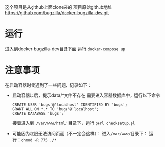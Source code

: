 这个项目是从github上面clone来的
项目原始github地址 https://github.com/bugzilla/docker-bugzilla-dev.git

# 运行
进入到docker-bugzilla-dev目录下面
运行 `docker-compose up`

# 注意事项
在启动容器时候遇到了一些问题，记录如下：
+ 启动容器以后，提示data/*文件不存在
  需要进入容器数据库中，运行以下命令
  
      CREATE USER 'bugs'@'localhost' IDENTIFIED BY 'bugs';
      GRANT ALL ON *.* TO 'bugs'@'localhost';
      CREATE DATABASE 'bugs';
  
  接着进入到` /var/www/html/` 目录下，运行 `perl checksetup.pl`
+ 可能因为权限无法访问页面（不一定会这样）：
  进入`/var/www/`目录下：
  运行：`chmod -R 775 ./*`
